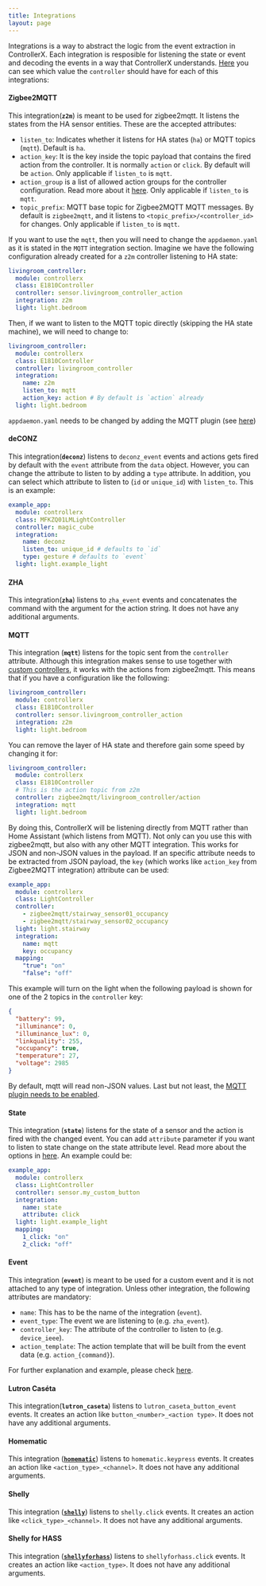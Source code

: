 ```yaml
---
title: Integrations
layout: page
---
```


Integrations is a way to abstract the logic from the event extraction in ControllerX. Each integration is resposible for listening the state or event and decoding the events in a way that ControllerX understands. [Here](/controllerx/others/extract-controller-id) you can see which value the `controller` should have for each of this integrations:

#### Zigbee2MQTT

This integration(**`z2m`**) is meant to be used for zigbee2mqtt. It listens the states from the HA sensor entities. These are the accepted attributes:

- `listen_to`: Indicates whether it listens for HA states (`ha`) or MQTT topics (`mqtt`). Default is `ha`.
- `action_key`: It is the key inside the topic payload that contains the fired action from the controller. It is normally `action` or `click`. By default will be `action`. Only applicable if `listen_to` is `mqtt`.
- `action_group` is a list of allowed action groups for the controller configuration. Read more about it [here](https://github.com/xaviml/controllerx/pull/150). Only applicable if `listen_to` is `mqtt`.
- `topic_prefix`: MQTT base topic for Zigbee2MQTT MQTT messages. By default is `zigbee2mqtt`, and it listens to `<topic_prefix>/<controller_id>` for changes. Only applicable if `listen_to` is `mqtt`.

If you want to use the `mqtt`, then you will need to change the `appdaemon.yaml` as it is stated in the `MQTT` integration section. Imagine we have the following configuration already created for a `z2m` controller listening to HA state:

```yaml
livingroom_controller:
  module: controllerx
  class: E1810Controller
  controller: sensor.livingroom_controller_action
  integration: z2m
  light: light.bedroom
```

Then, if we want to listen to the MQTT topic directly (skipping the HA state machine), we will need to change to:

```yaml
livingroom_controller:
  module: controllerx
  class: E1810Controller
  controller: livingroom_controller
  integration:
    name: z2m
    listen_to: mqtt
    action_key: action # By default is `action` already
  light: light.bedroom
```

`appdaemon.yaml` needs to be changed by adding the MQTT plugin (see [here](/controllerx/others/enable-mqtt-plugin))

#### deCONZ

This integration(**`deconz`**) listens to `deconz_event` events and actions gets fired by default with the `event` attribute from the `data` object. However, you can change the attribute to listen to by adding a `type` attribute. In addition, you can select which attribute to listen to (`id` or `unique_id`) with `listen_to`. This is an example:

```yaml
example_app:
  module: controllerx
  class: MFKZQ01LMLightController
  controller: magic_cube
  integration:
    name: deconz
    listen_to: unique_id # defaults to `id`
    type: gesture # defaults to `event`
  light: light.example_light
```

#### ZHA

This integration(**`zha`**) listens to `zha_event` events and concatenates the command with the argument for the action string. It does not have any additional arguments.

#### MQTT

This integration (**`mqtt`**) listens for the topic sent from the `controller` attribute. Although this integration makes sense to use together with [custom controllers](/controllerx/advanced), it works with the actions from zigbee2mqtt. This means that if you have a configuration like the following:

```yaml
livingroom_controller:
  module: controllerx
  class: E1810Controller
  controller: sensor.livingroom_controller_action
  integration: z2m
  light: light.bedroom
```

You can remove the layer of HA state and therefore gain some speed by changing it for:

```yaml
livingroom_controller:
  module: controllerx
  class: E1810Controller
  # This is the action topic from z2m
  controller: zigbee2mqtt/livingroom_controller/action
  integration: mqtt
  light: light.bedroom
```

By doing this, ControllerX will be listening directly from MQTT rather than Home Assistant (which listens from MQTT). Not only can you use this with zigbee2mqtt, but also with any other MQTT integration. This works for JSON and non-JSON values in the payload. If an specific attribute needs to be extracted from JSON payload, the `key` (which works like `action_key` from Zigbee2MQTT integration) attribute can be used:

```yaml
example_app:
  module: controllerx
  class: LightController
  controller:
    - zigbee2mqtt/stairway_sensor01_occupancy
    - zigbee2mqtt/stairway_sensor02_occupancy
  light: light.stairway
  integration:
    name: mqtt
    key: occupancy
  mapping:
    "true": "on"
    "false": "off"
```

This example will turn on the light when the following payload is shown for one of the 2 topics in the `controller` key:

```json
{
  "battery": 99,
  "illuminance": 0,
  "illuminance_lux": 0,
  "linkquality": 255,
  "occupancy": true,
  "temperature": 27,
  "voltage": 2985
}
```

By default, mqtt will read non-JSON values. Last but not least, the [MQTT plugin needs to be enabled](/controllerx/others/enable-mqtt-plugin).

#### State

This integration (**`state`**) listens for the state of a sensor and the action is fired with the changed event. You can add `attribute` parameter if you want to listen to state change on the state attribute level. Read more about the options in [here](https://appdaemon.readthedocs.io/en/latest/AD_API_REFERENCE.html#appdaemon.adapi.ADAPI.listen_state). An example could be:

```yaml
example_app:
  module: controllerx
  class: LightController
  controller: sensor.my_custom_button
  integration:
    name: state
    attribute: click
  light: light.example_light
  mapping:
    1_click: "on"
    2_click: "off"
```

#### Event

This integration (**`event`**) is meant to be used for a custom event and it is not attached to any type of integration. Unless other integration, the following attributes are mandatory:

- `name`: This has to be the name of the integration (`event`).
- `event_type`: The event we are listening to (e.g. `zha_event`).
- `controller_key`: The attribute of the controller to listen to (e.g. `device_ieee`).
- `action_template`: The action template that will be built from the event data (e.g. `action_{command}`).

For further explanation and example, please check [here](/controllerx/advanced/event-integration).

#### Lutron Caséta

This integration(**`lutron_caseta`**) listens to `lutron_caseta_button_event` events. It creates an action like `button_<number>_<action type>`. It does not have any additional arguments.

#### Homematic

This integration ([**`homematic`**](https://www.home-assistant.io/integrations/homematic)) listens to `homematic.keypress` events. It creates an action like `<action_type>_<channel>`. It does not have any additional arguments.

#### Shelly

This integration ([**`shelly`**](https://www.home-assistant.io/integrations/shelly)) listens to `shelly.click` events. It creates an action like `<click_type>_<channel>`. It does not have any additional arguments.

#### Shelly for HASS

This integration ([**`shellyforhass`**](https://github.com/StyraHem/ShellyForHASS)) listens to `shellyforhass.click` events. It creates an action like `<action_type>`. It does not have any additional arguments.
